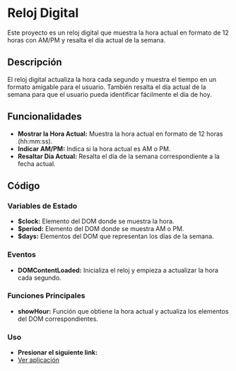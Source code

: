 # Reloj Digital

Este proyecto es un reloj digital que muestra la hora actual en formato de 12 horas con AM/PM y resalta el día actual de la semana.

## Descripción

El reloj digital actualiza la hora cada segundo y muestra el tiempo en un formato amigable para el usuario. También resalta el día actual de la semana para que el usuario pueda identificar fácilmente el día de hoy.

## Funcionalidades

- **Mostrar la Hora Actual:** Muestra la hora actual en formato de 12 horas (hh:mm:ss).
- **Indicar AM/PM:** Indica si la hora actual es AM o PM.
- **Resaltar Día Actual:** Resalta el día de la semana correspondiente a la fecha actual.

## Código

### Variables de Estado

- **$clock:** Elemento del DOM donde se muestra la hora.
- **$period:** Elemento del DOM donde se muestra AM o PM.
- **$days:** Elementos del DOM que representan los días de la semana.

### Eventos

- **DOMContentLoaded:** Inicializa el reloj y empieza a actualizar la hora cada segundo.

### Funciones Principales

- **showHour:** Función que obtiene la hora actual y actualiza los elementos del DOM correspondientes.

### Uso

- **Presionar el siguiente link:**
- [Ver aplicación](https://carlosjairo.github.io/javascript-projects/03_DigitalClock/)
